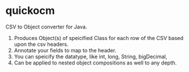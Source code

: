 quickocm
========

CSV to Object converter for Java.

1. Produces Object(s) of speicified Class for each row of the CSV based upon the csv headers.
2. Annotate your fields to map to the header.
2. You can speicify the datatype, like int, long, String, bigDecimal, 
3. Can be applied to nested object compositions as well to any depth.

